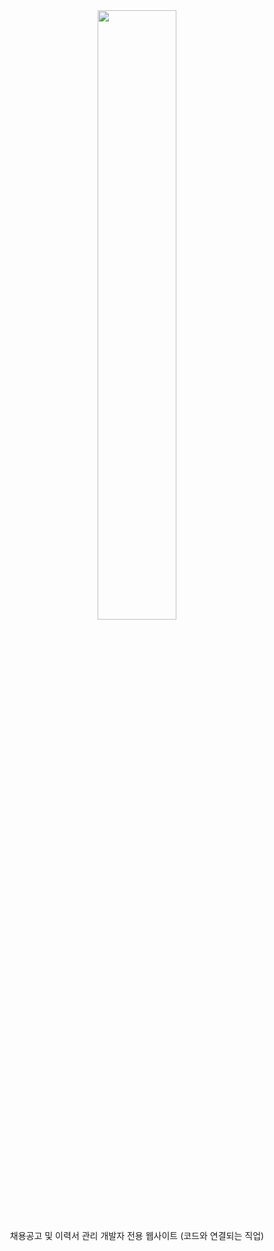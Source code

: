 <div align=center>
<img src="https://github.com/ssong-sk/codeconnect/assets/155614770/dd80f0c3-95ac-4c06-aeb8-cc7c68794694" width="50%">
</div>
<div align=center> 
채용공고 및 이력서 관리 개발자 전용 웹사이트 (코드와 연결되는 직업)
<br>

</div>
